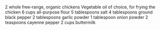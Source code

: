 2 whole free-range, organic chickens
Vegetable oil of choice, for frying the chicken
6 cups all-purpose flour
5 tablespoons salt
4 tablespoons ground black pepper
2 tablespoons garlic powder
1 tablespoon onion powder
2 teaspoons cayenne pepper
2 cups buttermilk